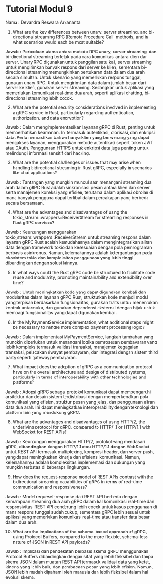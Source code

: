 # Tutorial Modul 9

Nama    : Devandra Reswara Arkananta 

1. What are the key differences between unary, server streaming, and bi-directional streaming RPC (Remote Procedure Call) methods, and in what scenarios would each be most suitable?

Jawab : Perbedaan utama antara metode RPC unary, server streaming, dan bi-directional streaming terletak pada cara komunikasi antara klien dan server. Unary RPC digunakan untuk panggilan satu kali, server streaming untuk mengirimkan banyak respons dari server ke klien, sementara bi-directional streaming memungkinkan pertukaran data dalam dua arah secara simultan. Untuk skenario yang memerlukan respons tunggal, gunakan unary RPC. Untuk mengirimkan data dalam jumlah besar dari server ke klien, gunakan server streaming. Sedangkan untuk aplikasi yang memerlukan komunikasi real-time dua arah, seperti aplikasi chatting, bi-directional streaming lebih cocok.

2. What are the potential security considerations involved in implementing a gRPC service in Rust, particularly regarding authentication, authorization, and data encryption?

Jawab : Dalam mengimplementasikan layanan gRPC di Rust, penting untuk memperhatikan keamanan. Ini termasuk autentikasi, otorisasi, dan enkripsi data. Perlu memastikan bahwa hanya klien yang berwenang yang dapat mengakses layanan, menggunakan metode autentikasi seperti token JWT atau OAuth. Penggunaan HTTPS untuk enkripsi data juga penting untuk melindungi informasi sensitif dari hacking.

3. What are the potential challenges or issues that may arise when handling bidirectional streaming in Rust gRPC, especially in scenarios like chat applications?

Jawab : Tantangan yang mungkin muncul saat menangani streaming dua arah dalam gRPC Rust adalah sinkronisasi pesan antara klien dan server serta manajemen koneksi yang efisien, terutama dalam aplikasi obrolan di mana banyak pengguna dapat terlibat dalam percakapan yang berbeda secara bersamaan.

4. What are the advantages and disadvantages of using the tokio_stream::wrappers::ReceiverStream for streaming responses in Rust gRPC services?

Jawab : Keuntungan menggunakan tokio_stream::wrappers::ReceiverStream untuk streaming respons dalam layanan gRPC Rust adalah kemudahannya dalam mengintegrasikan aliran data dengan framework tokio dan kesesuaian dengan pola pemrograman berbasis asinkronus. Namun, kelemahannya adalah ketergantungan pada ekosistem tokio dan kompleksitas penggunaan yang lebih tinggi dibandingkan dengan solusi lainnya.

5. In what ways could the Rust gRPC code be structured to facilitate code reuse and modularity, promoting maintainability and extensibility over time?

Jawab : Untuk meningkatkan kode yang dapat digunakan kembali dan modularitas dalam layanan gRPC Rust, strukturkan kode menjadi modul yang terpisah berdasarkan fungsionalitas, gunakan traits untuk menentukan kontrak antarmuka, dan gunakan dependensi eksternal dengan bijak untuk membagi fungsionalitas yang dapat digunakan kembali.

6. In the MyPaymentService implementation, what additional steps might be necessary to handle more complex payment processing logic?

Jawab : Dalam implementasi MyPaymentService, langkah tambahan yang mungkin diperlukan untuk menangani logika pemrosesan pembayaran yang lebih kompleks termasuk validasi transaksi, manajemen kegagalan transaksi, pelacakan riwayat pembayaran, dan integrasi dengan sistem third party seperti gateway pembayaran.

7. What impact does the adoption of gRPC as a communication protocol have on the overall architecture and design of distributed systems, particularly in terms of interoperability with other technologies and platforms?

Jawab : Adopsi gRPC sebagai protokol komunikasi dapat mempengaruhi arsitektur dan desain sistem terdistribusi dengan memperkenalkan pola komunikasi yang efisien, struktur pesan yang jelas, dan penggunaan aliran data dua arah. Ini dapat meningkatkan interoperability dengan teknologi dan platform lain yang mendukung gRPC.

8. What are the advantages and disadvantages of using HTTP/2, the underlying protocol for gRPC, compared to HTTP/1.1 or HTTP/1.1 with WebSocket for REST APIs?

Jawab : Keuntungan menggunakan HTTP/2, protokol yang mendasari gRPC, dibandingkan dengan HTTP/1.1 atau HTTP/1.1 dengan WebSocket untuk REST API termasuk multiplexing, kompresi header, dan server push, yang dapat meningkatkan kinerja dan efisiensi komunikasi. Namun, kelemahannya adalah kompleksitas implementasi dan dukungan yang mungkin terbatas di beberapa lingkungan.

9. How does the request-response model of REST APIs contrast with the bidirectional streaming capabilities of gRPC in terms of real-time communication and responsiveness?

Jawab : Model requeset-response dari REST API berbeda dengan kemampuan streaming dua arah gRPC dalam hal komunikasi real-time dan responsivitas. REST API cenderung lebih cocok untuk kasus penggunaan di mana respons tunggal sudah cukup, sementara gRPC lebih sesuai untuk aplikasi yang memerlukan komunikasi real-time atau transfer data besar dalam dua arah.

10. What are the implications of the schema-based approach of gRPC, using Protocol Buffers, compared to the more flexible, schema-less nature of JSON in REST API payloads?

Jawab : Implikasi dari pendekatan berbasis skema gRPC menggunakan Protocol Buffers dibandingkan dengan sifat yang lebih fleksibel dan tanpa skema JSON dalam muatan REST API termasuk validasi data yang ketat, kinerja yang lebih baik, dan pembacaan pesan yang lebih efisien. Namun, JSON lebih mudah dipahami oleh manusia dan lebih fleksibel dalam hal evolusi skema.